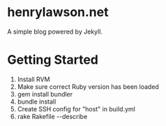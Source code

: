 henrylawson.net
===============
A simple blog powered by Jekyll.

Getting Started
===============
1. Install RVM
2. Make sure correct Ruby version has been loaded
3. gem install bundler
4. bundle install
5. Create SSH config for "host" in build.yml
6. rake Rakefile --describe
